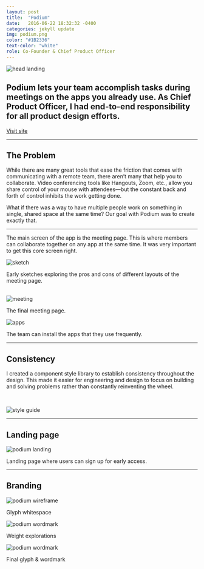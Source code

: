 ```yaml
---
layout: post
title:  "Podium"
date:   2016-06-22 18:32:32 -0400
categories: jekyll update
img: podium.png
color: "#1B2336"
text-color: "white"
role: Co-Founder & Chief Product Officer
---
```


![head landing](/img/podium-land.png)

## Podium lets your team accomplish tasks during meetings on the apps you already use. As Chief Product Officer, I had end-to-end responsibility for all product design efforts.

<a class="btn" href="http://podium.video">Visit site</a>

<hr>

<div class="row">
  <div class="col-sm-6">
    <h2 class="section-left">The Problem</h2>
  </div>
  <div class="col-sm-6">
  <p>While there are many great tools that ease the friction that comes with communicating with a remote team, there aren’t many that help you to collaborate. Video conferencing tools like Hangouts, Zoom, etc., allow you share control of your mouse with attendees—but the constant back and forth of control inhibits the work getting done.</p>

  <p>What if there was a way to have multiple people work on something in single, shared space at the same time? Our goal with Podium was to create exactly that. </p>
  </div>
</div>

<hr>
The main screen of the app is the meeting page. This is where members can collaborate together on any app at the same time. It was very important to get this core screen right.

<br/>

![sketch](/img/podium-sketch.png)

<div class="caption">Early sketches exploring the pros and cons of different layouts of the meeting page.</div>

<br/>

![meeting](/img/podium-meeting.png)

<div class="caption">The final meeting page.</div>

![apps](/img/podium-apps.png)

<div class="caption">The team can install the apps that they use frequently.</div>

<hr>

## Consistency

I created a component style library to establish consistency throughout the design. This made it easier for engineering and design to focus on building and solving problems rather than constantly reinventing the wheel.

<br/>

![style guide](/img/podium-style.png)

<hr>

## Landing page

![podium landing](/img/podium-landing.png)

Landing page where users can sign up for early access.

<hr>

## Branding

![podium wireframe](/img/podium-wireframe.png)

<div class="caption">Glyph whitespace</div>

![podium wordmark](/img/podium-wordmark-weights.png)

<div class="caption">Weight explorations</div>

![podium wordmark](/img/podium-wordmark.png)

<div class="caption">Final glyph & wordmark</div>
